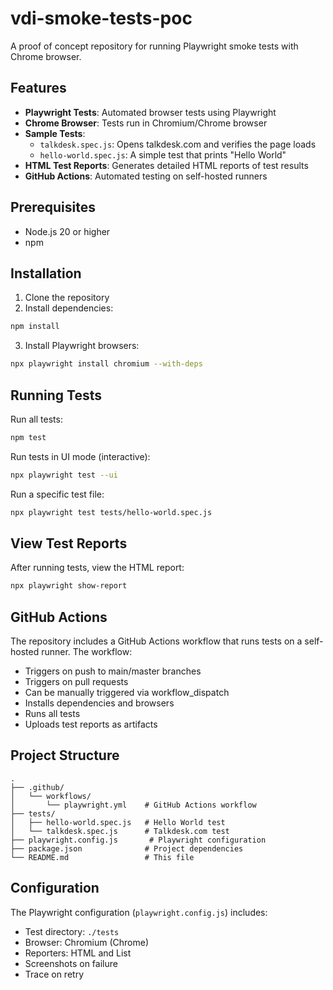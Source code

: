 # vdi-smoke-tests-poc

A proof of concept repository for running Playwright smoke tests with Chrome browser.

## Features

- **Playwright Tests**: Automated browser tests using Playwright
- **Chrome Browser**: Tests run in Chromium/Chrome browser
- **Sample Tests**:
  - `talkdesk.spec.js`: Opens talkdesk.com and verifies the page loads
  - `hello-world.spec.js`: A simple test that prints "Hello World"
- **HTML Test Reports**: Generates detailed HTML reports of test results
- **GitHub Actions**: Automated testing on self-hosted runners

## Prerequisites

- Node.js 20 or higher
- npm

## Installation

1. Clone the repository
2. Install dependencies:
```bash
npm install
```

3. Install Playwright browsers:
```bash
npx playwright install chromium --with-deps
```

## Running Tests

Run all tests:
```bash
npm test
```

Run tests in UI mode (interactive):
```bash
npx playwright test --ui
```

Run a specific test file:
```bash
npx playwright test tests/hello-world.spec.js
```

## View Test Reports

After running tests, view the HTML report:
```bash
npx playwright show-report
```

## GitHub Actions

The repository includes a GitHub Actions workflow that runs tests on a self-hosted runner. The workflow:

- Triggers on push to main/master branches
- Triggers on pull requests
- Can be manually triggered via workflow_dispatch
- Installs dependencies and browsers
- Runs all tests
- Uploads test reports as artifacts

## Project Structure

```
.
├── .github/
│   └── workflows/
│       └── playwright.yml    # GitHub Actions workflow
├── tests/
│   ├── hello-world.spec.js   # Hello World test
│   └── talkdesk.spec.js      # Talkdesk.com test
├── playwright.config.js       # Playwright configuration
├── package.json              # Project dependencies
└── README.md                 # This file
```

## Configuration

The Playwright configuration (`playwright.config.js`) includes:

- Test directory: `./tests`
- Browser: Chromium (Chrome)
- Reporters: HTML and List
- Screenshots on failure
- Trace on retry
